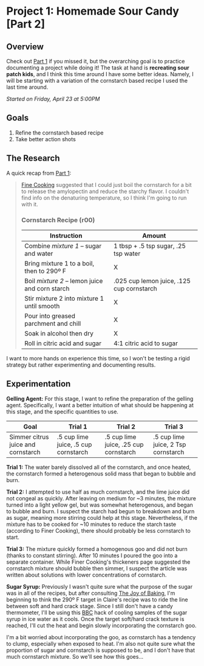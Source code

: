 # Project 1: Homemade Sour Candy [Part 2]

## Overview
Check out [Part 1](https://github.com/briantanabe/project-log/blob/master/projects/sour%20candy/Sour%20Candy%20Part%201.md) if you missed it, but the overarching goal is to practice documenting a project while doing it! The task at hand is **recreating sour patch kids**, and I think this time around I have some better ideas. Namely, I will be starting with a variation of the cornstarch based recipe I used the last time around.

*Started on Friday, April 23 at 5:00PM*

## Goals
1. Refine the cornstarch based recipe
2. Take better action shots

## The Research
A quick recap from [Part 1](https://github.com/briantanabe/project-log/blob/master/projects/sour%20candy/Sour%20Candy%20Part%201.md):
>[Fine Cooking](https://www.finecooking.com/article/thickeners) suggested that I could just boil the cornstarch for a bit to release the amylopectin and reduce the starchy flavor. I couldn't find info on the denaturing temperature, so I think I'm going to run with it.
>### Cornstarch Recipe (r00)
>| Instruction | Amount 
>|-|-|
>|Combine *mixture 1* – sugar and water | 1 tbsp + .5 tsp sugar, .25 tsp water
>|Bring mixture 1 to a boil, then to 290º F| X
>|Boil *mixture 2* – lemon juice and corn starch | .025 cup lemon juice, .125 cup cornstarch 
>|Stir mixture 2 into mixture 1 until smooth | X 
>|Pour into greased parchment and chill | X
>|Soak in alcohol then dry|X|
>|Roll in citric acid and sugar | 4:1 citric acid to sugar

I want to more hands on experience this time, so I won't be testing a rigid strategy but rather experimenting and documenting results. 


## Experimentation

**Gelling Agent:** For this stage, I want to refine the preparation of the gelling agent. Specifically, I want a better intuition of what should be happening at this stage, and the specific quantities to use.

| Goal | Trial 1 | Trial 2 | Trial 3 |
|-|-|-|-|
|Simmer citrus juice and cornstarch | .5 cup lime juice, .5 cup cornstarch | .5 cup lime juice, .25 cup cornstarch | .5 cup lime juice, 2 Tsp cornstarch 

**Trial 1:** The water barely dissolved all of the cornstarch, and once heated, the cornstarch formed a heterogenous solid mass that began to bubble and burn.

**Trial 2:** I attempted to use half as much cornstarch, and the lime juice did not congeal as quickly. After leaving on medium for ~3 minutes, the mixture turned into a light yellow gel, but was somewhat heterogenous, and began to bubble and burn. I suspect the starch had begun to breakdown and burn as sugar, meaning more stirring could help at this stage. Nevertheless, if the mixture has to be cooked for ~10 minutes to reduce the starch taste (according to Finer Cooking), there should probably be less cornstarch to start.

**Trial 3:** The mixture quickly formed a homogenous goo and did not burn (thanks to constant stirring). After 10 minutes I poured the goo into a separate container. While Finer Cooking's thickeners page suggested the cornstarch mixture should bubble then simmer, I suspect the article was written about solutions with lower concentrations of cornstarch.

**Sugar Syrup:** Previously I wasn't quite sure what the purpose of the sugar was in all of the recipes, but after consulting [The Joy of Baking](https://www.joyofbaking.com/StagesOfCookedSugar.html), I'm beginning to think the 290º F target in Claire's recipe was to ride the line between soft and hard crack stage. Since I still don't have a candy thermometer, I'll be using this [BBC](https://www.bbc.co.uk/food/techniques/how_to_test_for_stages_of_sugar_syrup#:~:text=To%20check%20your%20sugar%20syrup,up%20the%20ball%20of%20syrup.) hack of cooling samples of the sugar syrup in ice water as it cools. Once the target soft/hard crack texture is reached, I'll cut the heat and begin slowly incorporating the cornstarch goo.

I'm a bit worried about incorporating the goo, as cornstarch has a tendency to clump, especially when exposed to heat. I'm also not quite sure what the proportion of sugar and cornstarch is supposed to be, and I don't have that much cornstarch mixture. So we'll see how this goes...


<!--stackedit_data:
eyJoaXN0b3J5IjpbMTEzMDg5MjczNSw1NjE5ODI4NTQsMTM4OD
Q3MjQsNTQwNDQxMzIwLC00MzcxNDU4ODUsLTQ3MzYyNzcyLDE2
NDYwMDY3MjUsLTE3NDgyMjUyNzQsMTc5NTYxOTkwN119
-->